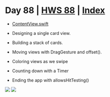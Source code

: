 # Day 88 | [HWS 88](https://www.hackingwithswift.com/100/swiftui/88) | [Index](https://github.com/JulesMoorhouse/100DaysOfSwiftUI/blob/main/README.md)

- [ContentView.swift](https://github.com/JulesMoorhouse/100DaysOfSwiftUI/blob/main/P17M%20Flashzilla/P17M%20Flashzilla/ContentView.swift) 
  
- Designing a single card view.
- Building a stack of cards.
- Moving views with DragGesture and offset().
- Coloring views as we swipe
- Counting down with a Timer
- Ending the app with allowsHitTesting()

<img src="../Images/day88.gif" />
<img src="../Images/day89.gif" />